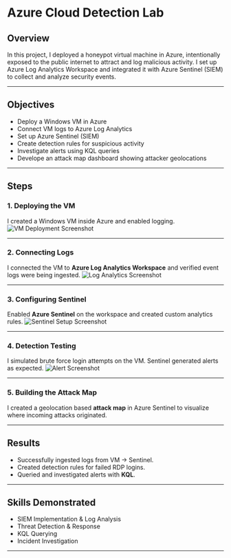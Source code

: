 # Azure Cloud Detection Lab

## Overview
In this project, I deployed a honeypot virtual machine in Azure, intentionally exposed to the public internet to attract and log malicious activity.
I set up Azure Log Analytics Workspace and integrated it with Azure Sentinel (SIEM) to collect and analyze security events.

---

## Objectives
- Deploy a Windows VM in Azure
- Connect VM logs to Azure Log Analytics
- Set up Azure Sentinel (SIEM)
- Create detection rules for suspicious activity
- Investigate alerts using KQL queries
- Develope an attack map dashboard showing attacker geolocations

---

## Steps

### 1. Deploying the VM
I created a Windows VM inside Azure and enabled logging.
![VM Deployment Screenshot](../images/vm-deployment.png)

---

### 2. Connecting Logs
I connected the VM to **Azure Log Analytics Workspace** and verified event logs were being ingested.
![Log Analytics Screenshot](../images/log-analytics.png)

---

### 3. Configuring Sentinel
Enabled **Azure Sentinel** on the workspace and created custom analytics rules.
![Sentinel Setup Screenshot](../images/sentinel-setup.png)

---

### 4. Detection Testing
I simulated brute force login attempts on the VM. Sentinel generated alerts as expected.
![Alert Screenshot](../images/sentinel-alert.png)

---

### 5. Building the Attack Map
I created a geolocation based **attack map** in Azure Sentinel to visualize where incoming attacks originated.  

---

## Results
- Successfully ingested logs from VM → Sentinel.  
- Created detection rules for failed RDP logins.  
- Queried and investigated alerts with **KQL**.  

---

## Skills Demonstrated
- SIEM Implementation & Log Analysis  
- Threat Detection & Response  
- KQL Querying  
- Incident Investigation  

---


